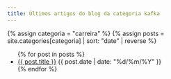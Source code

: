 ```yaml
---
title: Últimos artigos do blog da categoria kafka
---
```


{% assign categoria = "carreira" %}
{% assign posts = site.categories[categoria] | sort: "date" | reverse %}

<ul>
  {% for post in posts %}
    <li>
      <a href="{{ post.url }}">{{ post.title }}</a> <span class="badge badge-primary badge-pill">{{ post.date | date: "%d/%m/%Y" }}</span>
    </li>
  {% endfor %}
</ul>


